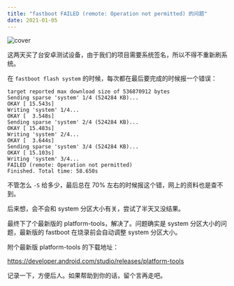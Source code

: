 ```yaml
---
title: "fastboot FAILED (remote: Operation not permitted) 的问题"
date: 2021-01-05
---
```


![cover](/images/posts/fastboot-failed-remote-operation-not-permitted-cover.png)

这两天买了台安卓测试设备，由于我们的项目需要系统签名，所以不得不重新刷系统。

在 `fastboot flash system` 的时候，每次都在最后要完成的时候报一个错误：

```log
target reported max download size of 536870912 bytes
Sending sparse 'system' 1/4 (524284 KB)...
OKAY [ 15.543s]
Writing 'system' 1/4...
OKAY [  3.548s]
Sending sparse 'system' 2/4 (524284 KB)...
OKAY [ 15.483s]
Writing 'system' 2/4...
OKAY [  3.644s]
Sending sparse 'system' 3/4 (524284 KB)...
OKAY [ 15.103s]
Writing 'system' 3/4...
FAILED (remote: Operation not permitted)
Finished. Total time: 58.650s
```

不管怎么 `-S` 给多少，最后总在 70% 左右的时候报这个错，网上的资料也是查不到。

后来想，会不会和 system 分区大小有关，尝试了半天又没结果。

最终下了个最新版的 platform-tools，解决了。问题确实是 system 分区大小的问题，最新版的 fastboot 在烧录前会自动调整 system 分区大小。

附个最新版 platform-tools 的下载地址：

https://developer.android.com/studio/releases/platform-tools

记录一下，方便后人。如果帮助到你的话，留个言再走吧。
